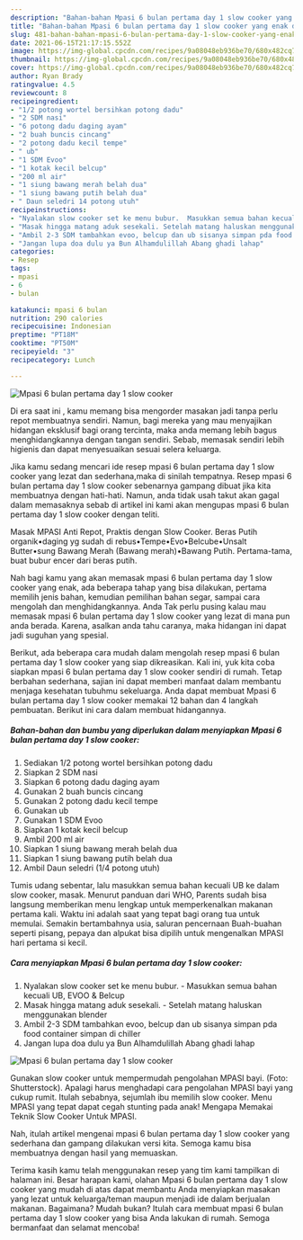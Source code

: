 ```yaml
---
description: "Bahan-bahan Mpasi 6 bulan pertama day 1 slow cooker yang enak dan Mudah Dibuat"
title: "Bahan-bahan Mpasi 6 bulan pertama day 1 slow cooker yang enak dan Mudah Dibuat"
slug: 481-bahan-bahan-mpasi-6-bulan-pertama-day-1-slow-cooker-yang-enak-dan-mudah-dibuat
date: 2021-06-15T21:17:15.552Z
image: https://img-global.cpcdn.com/recipes/9a08048eb936be70/680x482cq70/mpasi-6-bulan-pertama-day-1-slow-cooker-foto-resep-utama.jpg
thumbnail: https://img-global.cpcdn.com/recipes/9a08048eb936be70/680x482cq70/mpasi-6-bulan-pertama-day-1-slow-cooker-foto-resep-utama.jpg
cover: https://img-global.cpcdn.com/recipes/9a08048eb936be70/680x482cq70/mpasi-6-bulan-pertama-day-1-slow-cooker-foto-resep-utama.jpg
author: Ryan Brady
ratingvalue: 4.5
reviewcount: 8
recipeingredient:
- "1/2 potong wortel bersihkan potong dadu"
- "2 SDM nasi"
- "6 potong dadu daging ayam"
- "2 buah buncis cincang"
- "2 potong dadu kecil tempe"
- " ub"
- "1 SDM Evoo"
- "1 kotak kecil belcup"
- "200 ml air"
- "1 siung bawang merah belah dua"
- "1 siung bawang putih belah dua"
- " Daun seledri 14 potong utuh"
recipeinstructions:
- "Nyalakan slow cooker set ke menu bubur.  Masukkan semua bahan kecuali UB, EVOO &amp; Belcup"
- "Masak hingga matang aduk sesekali. Setelah matang haluskan menggunakan blender"
- "Ambil 2-3 SDM tambahkan evoo, belcup dan ub sisanya simpan pda food container simpan di chiller"
- "Jangan lupa doa dulu ya Bun Alhamdulillah Abang ghadi lahap"
categories:
- Resep
tags:
- mpasi
- 6
- bulan

katakunci: mpasi 6 bulan 
nutrition: 290 calories
recipecuisine: Indonesian
preptime: "PT18M"
cooktime: "PT50M"
recipeyield: "3"
recipecategory: Lunch

---
```



![Mpasi 6 bulan pertama day 1 slow cooker](https://img-global.cpcdn.com/recipes/9a08048eb936be70/680x482cq70/mpasi-6-bulan-pertama-day-1-slow-cooker-foto-resep-utama.jpg)

Di era  saat ini , kamu memang bisa mengorder masakan jadi tanpa perlu repot membuatnya sendiri. Namun, bagi mereka yang mau menyajikan hidangan eksklusif bagi orang tercinta, maka anda memang lebih bagus menghidangkannya dengan tangan sendiri. Sebab, memasak sendiri lebih higienis dan dapat menyesuaikan sesuai selera keluarga.

Jika kamu sedang mencari ide resep mpasi 6 bulan pertama day 1 slow cooker yang lezat dan sederhana,maka di sinilah tempatnya. Resep mpasi 6 bulan pertama day 1 slow cooker  sebenarnya gampang dibuat jika kita membuatnya dengan hati-hati. Namun, anda tidak usah takut akan gagal dalam memasaknya 
sebab di artikel ini kami akan mengupas mpasi 6 bulan pertama day 1 slow cooker dengan teliti.  

Masak MPASI Anti Repot, Praktis dengan Slow Cooker. Beras Putih organik•daging yg sudah di rebus•Tempe•Evo•Belcube•Unsalt Butter•sung Bawang Merah (Bawang merah)•Bawang Putih. Pertama-tama, buat bubur encer dari beras putih.

Nah bagi kamu yang akan memasak mpasi 6 bulan pertama day 1 slow cooker yang enak, ada beberapa tahap yang bisa dilakukan, pertama memilih jenis bahan, kemudian pemilihan bahan segar, sampai cara mengolah dan menghidangkannya. Anda Tak perlu pusing kalau mau memasak mpasi 6 bulan pertama day 1 slow cooker yang lezat di mana pun anda berada. Karena, asalkan anda  tahu caranya, maka hidangan ini dapat jadi suguhan yang spesial.

Berikut, ada beberapa cara mudah dalam mengolah resep mpasi 6 bulan pertama day 1 slow cooker yang siap dikreasikan. Kali ini, yuk kita coba siapkan mpasi 6 bulan pertama day 1 slow cooker sendiri di rumah. Tetap berbahan sederhana, sajian ini dapat memberi manfaat dalam membantu menjaga kesehatan tubuhmu sekeluarga. Anda dapat membuat Mpasi 6 bulan pertama day 1 slow cooker memakai 12 bahan dan 4 langkah pembuatan. Berikut ini cara dalam membuat hidangannya.

<!--inarticleads1-->

##### Bahan-bahan dan bumbu yang diperlukan dalam menyiapkan Mpasi 6 bulan pertama day 1 slow cooker:

1. Sediakan 1/2 potong wortel bersihkan potong dadu
1. Siapkan 2 SDM nasi
1. Siapkan 6 potong dadu daging ayam
1. Gunakan 2 buah buncis cincang
1. Gunakan 2 potong dadu kecil tempe
1. Gunakan  ub
1. Gunakan 1 SDM Evoo
1. Siapkan 1 kotak kecil belcup
1. Ambil 200 ml air
1. Siapkan 1 siung bawang merah belah dua
1. Siapkan 1 siung bawang putih belah dua
1. Ambil  Daun seledri (1/4 potong utuh)


Tumis udang sebentar, lalu masukkan semua bahan kecuali UB ke dalam slow cooker, masak. Menurut panduan dari WHO, Parents sudah bisa langsung memberikan menu lengkap untuk memperkenalkan makanan pertama kali. Waktu ini adalah saat yang tepat bagi orang tua untuk memulai. Semakin bertambahnya usia, saluran pencernaan Buah-buahan seperti pisang, pepaya dan alpukat bisa dipilih untuk mengenalkan MPASI hari pertama si kecil. 

<!--inarticleads2-->

##### Cara menyiapkan Mpasi 6 bulan pertama day 1 slow cooker:

1. Nyalakan slow cooker set ke menu bubur.  - Masukkan semua bahan kecuali UB, EVOO &amp; Belcup
1. Masak hingga matang aduk sesekali. - Setelah matang haluskan menggunakan blender
1. Ambil 2-3 SDM tambahkan evoo, belcup dan ub sisanya simpan pda food container simpan di chiller
1. Jangan lupa doa dulu ya Bun Alhamdulillah Abang ghadi lahap
<img src="//assets-global.cpcdn.com/assets/icons/button_play-2c75c40dde080a61004c1f40b05d8f140eaff45d7e9e6481dc71c63d2e7c4909.png" alt="Mpasi 6 bulan pertama day 1 slow cooker">

Gunakan slow cooker untuk mempermudah pengolahan MPASI bayi. (Foto: Shutterstock). Apalagi harus menghadapi cara pengolahan MPASI bayi yang cukup rumit. Itulah sebabnya, sejumlah ibu memilih slow cooker. Menu MPASI yang tepat dapat cegah stunting pada anak! Mengapa Memakai Teknik Slow Cooker Untuk MPASI. 

Nah, itulah artikel mengenai  mpasi 6 bulan pertama day 1 slow cooker  yang sederhana dan gampang dilakukan versi kita. Semoga kamu bisa membuatnya dengan hasil yang memuaskan. 

Terima kasih kamu telah menggunakan resep yang tim kami tampilkan di halaman ini. Besar harapan kami, olahan  Mpasi 6 bulan pertama day 1 slow cooker yang mudah di atas dapat membantu Anda menyiapkan masakan yang lezat untuk keluarga/teman maupun menjadi ide dalam berjualan makanan. Bagaimana? Mudah bukan? Itulah cara membuat mpasi 6 bulan pertama day 1 slow cooker yang bisa Anda lakukan di rumah. Semoga bermanfaat dan selamat mencoba!

